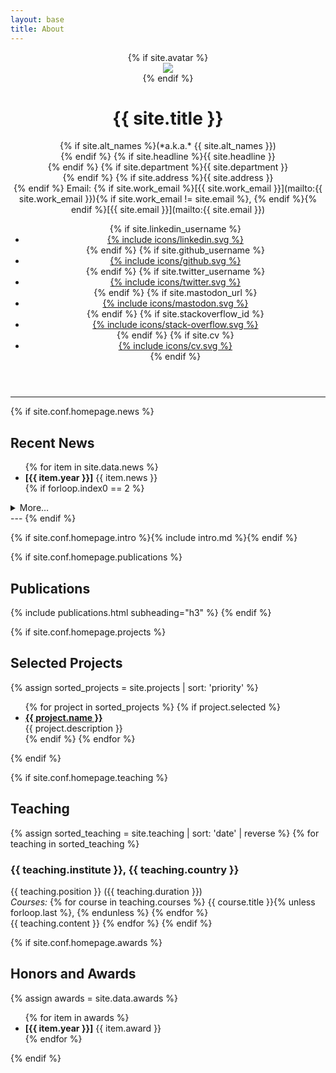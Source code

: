 ```yaml
---
layout: base
title: About
---
```


<header>
  {% if site.avatar %}
  <div class="logo-container">
    <img class="logo middle" src="{{ site.avatar | absolute_url }}" />
  </div>
  {% endif %}

  <div class="author-container" style="flex: 1;">
    <h1>{{ site.title }}</h1>
    <p class="no-margin-top no-margin-bottom" markdown="span">
{% if site.alt_names %}(*a.k.a.* {{ site.alt_names }})<br>{% endif %}
{% if site.headline %}{{ site.headline }}<br>{% endif %}
{% if site.department %}{{ site.department }}<br>{% endif %}
{% if site.address %}{{ site.address }}<br>{% endif %}
Email: {% if site.work_email %}[{{ site.work_email }}](mailto:{{ site.work_email }}){% if site.work_email != site.email %}, {% endif %}{% endif %}[{{ site.email }}](mailto:{{ site.email }})
  </p>
    <ul class="icon-list no-margin-top">
      {% if site.linkedin_username %}<li><a href="https://www.linkedin.com/in/{{ site.linkedin_username }}" title="LinkedIn" target="_blank" rel="noreferrer">{% include icons/linkedin.svg %}</a></li>{% endif %}
      {% if site.github_username %}<li><a href="https://github.com/{{ site.github_username }}" title="GitHub" target="_blank" rel="noreferrer">{% include icons/github.svg %}</a></li>{% endif %}
      {% if site.twitter_username %}<li><a href="https://twitter.com/{{ site.twitter_username }}" title="Twitter" target="_blank" rel="noreferrer">{% include icons/twitter.svg %}</a></li>{% endif %}
      {% if site.mastodon_url %}<li><a href="{{ site.mastodon_url }}" title="Mastodon" target="_blank" rel="noreferrer">{% include icons/mastodon.svg %}</a></li>{% endif %}
      {% if site.stackoverflow_id %}<li><a href="https://stackoverflow.com/users/{{ site.stackoverflow_id }}" title="Stack Overflow" target="_blank" rel="noreferrer">{% include icons/stack-overflow.svg %}</a></li>{% endif %}
      {% if site.cv %}<li><a href="{{ site.cv }}" title="CV" target="_blank" rel="noreferrer">{% include icons/cv.svg %}</a></li>{% endif %}
    </ul>
  </div>
</header>

---

{% if site.conf.homepage.news %}
## Recent News
<ul>
{% for item in site.data.news %}
<li markdown="span"><b>[{{ item.year }}]</b> {{ item.news }}</li>
  {% if forloop.index0 == 2 %}
</ul>

<details markdown="block">
  <summary>More…</summary>

<ul>
  {% endif %}
{% endfor %}
</ul>

</details>
---
{% endif %}

{% if site.conf.homepage.intro %}{% include intro.md %}{% endif %}

{% if site.conf.homepage.publications %}
## Publications
{% include publications.html subheading="h3" %}
{% endif %}

{% if site.conf.homepage.projects %}
## Selected Projects
{% assign sorted_projects = site.projects | sort: 'priority' %}
<ul>
{% for project in sorted_projects %}
{% if project.selected %}
  <li><a href="{{ project.link }}"><strong>{{ project.name }}</strong></a><br>{{ project.description }}</li>
{% endif %}
{% endfor %}
</ul>
{% endif %}

{% if site.conf.homepage.teaching %}
## Teaching
{% assign sorted_teaching = site.teaching | sort: 'date' | reverse %}
{% for teaching in sorted_teaching %}
### **{{ teaching.institute }}**, {{ teaching.country }}
<div>
{{ teaching.position }} ({{ teaching.duration }})<br>
<em>Courses:</em> {% for course in teaching.courses %}
  {{ course.title }}{% unless forloop.last %}, {% endunless %}
{% endfor %}
</div>
{{ teaching.content }}
{% endfor %}
{% endif %}

{% if site.conf.homepage.awards %}
## Honors and Awards
{% assign awards = site.data.awards %}
<ul>
{% for item in awards %}
<li markdown="span"><b>[{{ item.year }}]</b> {{ item.award }}</li>
{% endfor %}
</ul>
{% endif %}